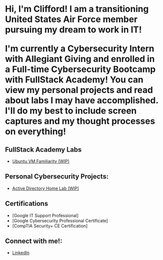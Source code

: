 <h1>Hi, I'm Clifford! I am a transitioning United States Air Force member pursuing my dream to work in IT! 
  
I'm currently a Cybersecurity Intern with Allegiant Giving and enrolled in a Full-time Cybersecurity Bootcamp with FullStack Academy!
You can view my personal projects and read about labs I may have accomplished. I'll do my best to include screen captures and my thought processes on everything!</h1>


<h2> FullStack Academy Labs </h2>

  - [Ubuntu VM Familiarity (WIP)](https://github.com/XaiphosCTL/Ubuntu-VM-Familiarity)

<h2> Personal Cybersecurity Projects:</h2>

  - [Active Directory Home Lab (WIP)](https://github.com/XaiphosCTL/Active-Directory-Home-Lab)

<h2>Certifications</h2>

  - [Google IT Support Professional]
  - [Google Cybersecurity Professional Certificate]
  - [CompTIA Security+ CE Certification]

<h2>Connect with me!:</h2>

  - [LinkedIn](https://www.linkedin.com/in/clifford-lyter-508705273/)
